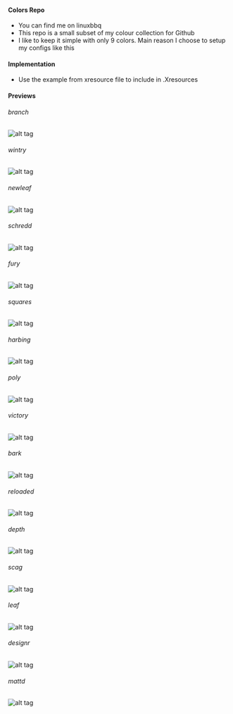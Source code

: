 #### Colors Repo
  - You can find me on linuxbbq
  - This repo is a small subset of my colour collection for Github
  - I like to keep it simple with only 9 colors. Main reason I choose to setup my configs like this  

#### Implementation
  - Use the example from xresource file to include in .Xresources

#### Previews

###### branch 
![alt tag](https://github.com/dkeg/crayolo/blob/master/preview/branch.png)

###### wintry 
![alt tag](https://github.com/dkeg/crayolo/blob/master/preview/wintry.png)

###### newleaf 
![alt tag](https://github.com/dkeg/crayolo/blob/master/preview/newleaf.png)

###### schredd 
![alt tag](https://github.com/dkeg/crayolo/blob/master/preview/schredd.png)

###### fury 
![alt tag](https://github.com/dkeg/crayolo/blob/master/preview/fury.png)

###### squares 
![alt tag](https://github.com/dkeg/crayolo/blob/master/preview/squares.png)

###### harbing 
![alt tag](https://github.com/dkeg/crayolo/blob/master/preview/harbing.png)

###### poly
![alt tag](https://github.com/dkeg/crayolo/blob/master/preview/poly.png)

###### victory
![alt tag](https://github.com/dkeg/crayolo/blob/master/preview/victory.png)

###### bark
![alt tag](https://github.com/dkeg/crayolo/blob/master/preview/bark.png)

###### reloaded
![alt tag](https://github.com/dkeg/crayolo/blob/master/preview/reloaded.png)

###### depth
![alt tag](https://github.com/dkeg/crayolo/blob/master/preview/depth.png)

###### scag
![alt tag](https://github.com/dkeg/crayolo/blob/master/preview/scag.png)

###### leaf
![alt tag](https://github.com/dkeg/crayolo/blob/master/preview/leaf.png)

###### designr
![alt tag](https://github.com/dkeg/crayolo/blob/master/preview/designr.png)

###### mattd 
![alt tag](https://github.com/dkeg/crayolo/blob/master/preview/mattd.png)
